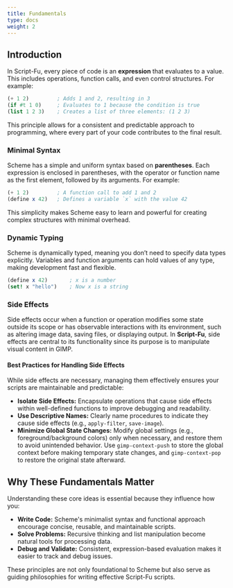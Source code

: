```yaml
---
title: Fundamentals
type: docs
weight: 2
---
```


## Introduction

In Script-Fu, every piece of code is an **expression** that evaluates to a value. This includes operations, function calls, and even control structures. For example:

```scheme
(+ 1 2)         ; Adds 1 and 2, resulting in 3  
(if #t 1 0)     ; Evaluates to 1 because the condition is true  
(list 1 2 3)    ; Creates a list of three elements: (1 2 3)  
```

This principle allows for a consistent and predictable approach to programming, where every part of your code contributes to the final result.

### Minimal Syntax

Scheme has a simple and uniform syntax based on **parentheses**. Each expression is enclosed in parentheses, with the operator or function name as the first element, followed by its arguments. For example:

```scheme
(+ 1 2)         ; A function call to add 1 and 2  
(define x 42)   ; Defines a variable `x` with the value 42  
```

This simplicity makes Scheme easy to learn and powerful for creating complex structures with minimal overhead.

### Dynamic Typing

Scheme is dynamically typed, meaning you don’t need to specify data types explicitly. Variables and function arguments can hold values of any type, making development fast and flexible.

```scheme
(define x 42)       ; x is a number  
(set! x "hello")    ; Now x is a string  
```

### Side Effects

Side effects occur when a function or operation modifies some state outside its scope or has observable interactions with its environment, such as altering image data, saving files, or displaying output. In **Script-Fu**, side effects are central to its functionality since its purpose is to manipulate visual content in GIMP.

#### Best Practices for Handling Side Effects

While side effects are necessary, managing them effectively ensures your scripts are maintainable and predictable:

- **Isolate Side Effects:** Encapsulate operations that cause side effects within well-defined functions to improve debugging and readability.
- **Use Descriptive Names:** Clearly name procedures to indicate they cause side effects (e.g., `apply-filter`, `save-image`).
- **Minimize Global State Changes:** Modify global settings (e.g., foreground/background colors) only when necessary, and restore them to avoid unintended behavior. Use `gimp-context-push` to store the global context before making temporary state changes, and `gimp-context-pop` to restore the original state afterward.

## Why These Fundamentals Matter

Understanding these core ideas is essential because they influence how you:

- **Write Code:** Scheme's minimalist syntax and functional approach encourage concise, reusable, and maintainable scripts.  
- **Solve Problems:** Recursive thinking and list manipulation become natural tools for processing data.  
- **Debug and Validate:** Consistent, expression-based evaluation makes it easier to track and debug issues.  

These principles are not only foundational to Scheme but also serve as guiding philosophies for writing effective Script-Fu scripts.
